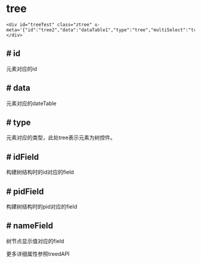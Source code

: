 # tree

	
	<div id="treeTest" class="ztree" u-meta='{"id":"tree2","data":"dataTable1","type":"tree","multiSelect":"true","idField":"id","pidField":"pid","nameField":"title","setting":"treeSetting"}'></div>

## # id
元素对应的id

## # data
元素对应的dateTable

## # type
元素对应的类型，此处tree表示元素为树控件。

## # idField
构建树结构时的id对应的field

## # pidField
构建树结构时的pid对应的field

## # nameField
树节点显示值对应的field

更多详细属性参照treedAPI


